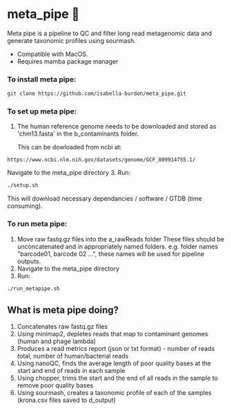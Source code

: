 # meta_pipe 🧬
Meta pipe is a pipeline to QC and filter long read metagenomic data and generate taxonomic profiles using sourmash.
- Compatible with MacOS.
- Requires mamba package manager 

### To install meta pipe:
```bash
git clone https://github.com/isabella-burdon/meta_pipe.git
```
### To set up meta pipe:
1. The human reference genome needs to be downloaded and stored as 'chm13.fasta' in the b_contaminants folder.

   This can be dowloaded from ncbi at:
``` link
https://www.ncbi.nlm.nih.gov/datasets/genome/GCF_009914755.1/
```
 Navigate to the meta_pipe directory
3. Run:
```bash
./setup.sh
```
This will download necessary dependancies / software / GTDB (time consuming).

### To run meta pipe:
1. Move raw fastq.gz files into the a_rawReads folder
     These files should be unconcatenated and in appropriately named folders.
     e.g. folder names "barcode01, barcode 02 ...", these names will be used for pipeline outputs.
2. Navigate to the meta_pipe directory
3. Run:
```bash
./run_metapipe.sh
```
## What is meta pipe doing?
1. Concatenates raw fastq.gz files
2. Using minimap2, depletes reads that map to contaminant genomes (human and phage lambda)
3. Produces a read metrics report (json or txt format) - number of reads total, number of human/bacterial reads
4. Using nanoQC, finds the average length of poor quality bases at the start and end of reads in each sample
5. Using chopper, trims the start and the end of all reads in the sample to remove poor quality bases
6. Using sourmash, creates a taxonomic profile of each of the samples (krona.csv files saved to d_output)
